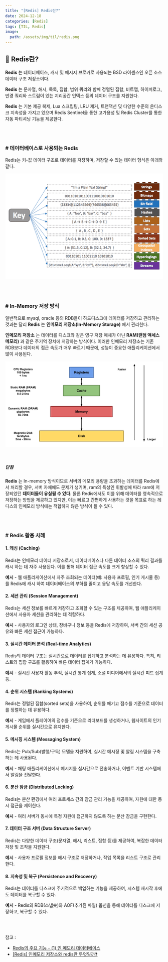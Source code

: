 ```yaml
---
title: "[Redis] Redis란?"
date: 2024-12-18
categories: [Redis]
tags: [TIL, Redis]
image:
  path: /assets/img/til/redis.png
---
```


## 📍 Redis란?

**Redis** 는 데이터베이스, 캐시 및 메시지 브로커로 사용되는 BSD 라이센스인 오픈 소스 데이터 구조 저장소이다.

**Redis** 는 문자열, 해시, 목록, 집합, 범위 쿼리와 함께 정렬된 집합, 비트맵, 하이퍼로그, 반경 쿼리와 스트림이 있는 지리공간 인덱스 등의 데이터 구조를 지원한다.

**Redis** 는 기본 제공 복제, Lua 스크립팅, LRU 제거, 트랜잭션 및 다양한 수준의 온디스크 지속성을 가지고 있으며 Redis Sentinel을 통한 고가용성 및 Redis Cluster를 통한 자동 파티셔닝 기능을 제공한다.

<br /><br />


### # 데이터베이스로 사용되는 Redis

Redis는 키-값 데이터 구조로 데이터를 저장하며, 저장할 수 있는 데이터 형식은 아래와 같다.

![img](/assets/img/til/redis_data.png)

<br /><br />

### # In-Memory 저장 방식

일반적으로 mysql, oracle 등의 RDB들이 하드디스크에 데이터를 저장하고 관리하는 것과는 달리 **Redis** 는 **인메모리 저장소(In-Memory Storage)** 에서 관리한다.

**인메모리 저장소** 는 데이터를 디스크와 같은 영구 저장 매체가 아닌 **RAM(랜덤 액세스 메모리)** 과 같은 주기억 장치에 저장하는 방식이다. 이러한 인메모리 저장소는 기존 RDB보다 데이터의 접근 속도가 매우 빠르기 때문에, 성능이 중요한 애플리케이션에서 많이 사용된다.

![img](/assets/img/til/redis_inMemory.png)

<br />

##### 단점

**Redis** 는 In-memory 방식이므로 서버의 메모리 용량을 초과하는 데이터를 Redis에서 처리할 경우, 서버 자체에도 문제가 생기며, ram의 특성인 휘발성에 따라 ram에 저장되었던 **데이터들이 유실될 수 있다**. 물론 Redis에서도 이를 위해 데이터를 영속적으로 저장하는 방법을 제공하고 있지만, 이는 빠르고 간편하게 사용하는 것을 목표로 하는 레디스의 인메모리 방식에는 적합하지 않은 방식이 될 수 있다.

<br /><br />


### # Redis 활용 사례

#### 1. 캐싱 (Caching)
Redis는 인메모리 데이터 저장소로서, 데이터베이스나 다른 데이터 소스의 쿼리 결과를 캐시 하는 데 자주 사용된다.
이를 통해 데이터 접근 속도를 크게 향상할 수 있다.

**예시**
    - 웹 애플리케이션에서 자주 조회되는 데이터(예: 사용자 프로필, 인기 게시물 등)를 Redis에 캐시 하여 데이터베이스의 부하를 줄이고 응답 속도를 개선한다.

#### 2. 세션 관리 (Session Management)
Redis는 세션 정보를 빠르게 저장하고 조회할 수 있는 구조를 제공하여, 웹 애플리케이션에서 사용자 세션을 관리하는 데 적합하다.

**예시**
    - 사용자의 로그인 상태, 장바구니 정보 등을 Redis에 저장하여, 서버 간의 세션 공유와 빠른 세션 접근이 가능하다.

#### 3. 실시간 데이터 분석 (Real-time Analytics)
Redis의 데이터 구조는 실시간으로 데이터를 집계하고 분석하는 데 유용하다.
특히, 리스트와 집합 구조를 활용하여 빠른 데이터 집계가 가능하다.

**예시**
    - 실시간 사용자 활동 추적, 실시간 통계 집계, 소셜 미디어에서의 실시간 피드 집계 등.

#### 4. 순위 시스템 (Ranking Systems)
Redis는 정렬된 집합(sorted sets)을 사용하여, 순위를 매기고 점수를 기준으로 데이터를 정렬하는 데 유용하다.

**예시**
    - 게임에서 플레이어의 점수를 기준으로 리더보드를 생성하거나, 웹사이트의 인기 게시물 순위를 실시간으로 유지한다.

#### 5. 메시징 시스템 (Messaging System)
Redis는 Pub/Sub(발행/구독) 모델을 지원하여, 실시간 메시징 및 알림 시스템을 구축하는 데 사용된다.

**예시**
    - 채팅 애플리케이션에서 메시지를 실시간으로 전송하거나, 이벤트 기반 시스템에서 알림을 전달한다.

#### 6. 분산 잠금 (Distributed Locking)
Redis는 분산 환경에서 여러 프로세스 간의 잠금 관리 기능을 제공하여, 자원에 대한 동시 접근을 제어한다.

**예시**
    - 여러 서버가 동시에 특정 자원에 접근하지 않도록 하는 분산 잠금을 구현한다.

#### 7. 데이터 구조 서버 (Data Structure Server)
Redis는 다양한 데이터 구조(문자열, 해시, 리스트, 집합 등)를 제공하여, 복잡한 데이터 저장 및 조작을 지원한다.

**예시**
    - 사용자 프로필 정보를 해시 구조로 저장하거나, 작업 목록을 리스트 구조로 관리한다.

#### 8. 지속성 및 복구 (Persistence and Recovery)
Redis는 데이터를 디스크에 주기적으로 백업하는 기능을 제공하여, 시스템 재시작 후에도 데이터를 복구할 수 있다.

**예시**
    - Redis의 RDB(스냅숏)와 AOF(추가된 파일) 옵션을 통해 데이터를 디스크에 저장하고, 복구할 수 있다.

<br /><br />

참고 : 
- [Redis의 주요 기능 - (1) 인 메모리 데이터베이스](https://velog.io/@tilsong/Redis%EC%9D%98-%EC%A3%BC%EC%9A%94-%EA%B8%B0%EB%8A%A5-1-%EC%9D%B8-%EB%A9%94%EB%AA%A8%EB%A6%AC-%EB%8D%B0%EC%9D%B4%ED%84%B0%EB%B2%A0%EC%9D%B4%EC%8A%A4)
- [[Redis] 인메모리 저장소와 redis란 무엇일까❓](https://pixx.tistory.com/291)